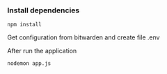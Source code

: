 ### Install dependencies

```
npm install
```

Get configuration from bitwarden and create file .env

After run the application

```
nodemon app.js
```
